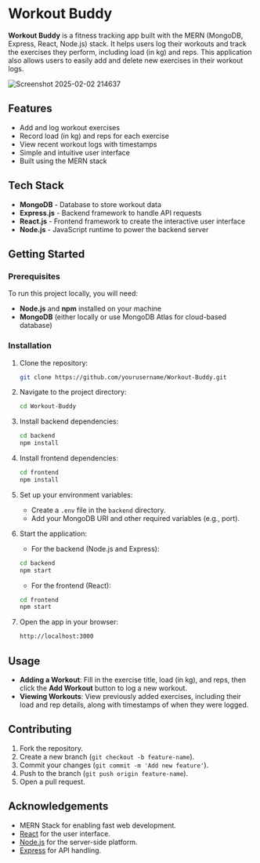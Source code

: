 # Workout Buddy

**Workout Buddy** is a fitness tracking app built with the MERN (MongoDB, Express, React, Node.js) stack. It helps users log their workouts and track the exercises they perform, including load (in kg) and reps. This application also allows users to easily add and delete new exercises in their workout logs.

![Screenshot 2025-02-02 214637](https://github.com/user-attachments/assets/7efbc5fc-fbe7-420f-a70c-5e9a8370800b)

## Features
- Add and log workout exercises
- Record load (in kg) and reps for each exercise
- View recent workout logs with timestamps
- Simple and intuitive user interface
- Built using the MERN stack

## Tech Stack
- **MongoDB** - Database to store workout data
- **Express.js** - Backend framework to handle API requests
- **React.js** - Frontend framework to create the interactive user interface
- **Node.js** - JavaScript runtime to power the backend server

## Getting Started

### Prerequisites
To run this project locally, you will need:
- **Node.js** and **npm** installed on your machine
- **MongoDB** (either locally or use MongoDB Atlas for cloud-based database)

### Installation

1. Clone the repository:

    ```bash
    git clone https://github.com/yourusername/Workout-Buddy.git
    ```

2. Navigate to the project directory:

    ```bash
    cd Workout-Buddy
    ```

3. Install backend dependencies:

    ```bash
    cd backend
    npm install
    ```

4. Install frontend dependencies:

    ```bash
    cd frontend
    npm install
    ```

5. Set up your environment variables:
   - Create a `.env` file in the `backend` directory.
   - Add your MongoDB URI and other required variables (e.g., port).

6. Start the application:
    - For the backend (Node.js and Express):

    ```bash
    cd backend
    npm start
    ```

    - For the frontend (React):

    ```bash
    cd frontend
    npm start
    ```

7. Open the app in your browser:

    ```bash
    http://localhost:3000
    ```

## Usage

- **Adding a Workout**: Fill in the exercise title, load (in kg), and reps, then click the **Add Workout** button to log a new workout.
- **Viewing Workouts**: View previously added exercises, including their load and rep details, along with timestamps of when they were logged.

## Contributing

1. Fork the repository.
2. Create a new branch (`git checkout -b feature-name`).
3. Commit your changes (`git commit -m 'Add new feature'`).
4. Push to the branch (`git push origin feature-name`).
5. Open a pull request.

## Acknowledgements

- MERN Stack for enabling fast web development.
- [React](https://reactjs.org/) for the user interface.
- [Node.js](https://nodejs.org/en/) for the server-side platform.
- [Express](https://expressjs.com/) for API handling.
